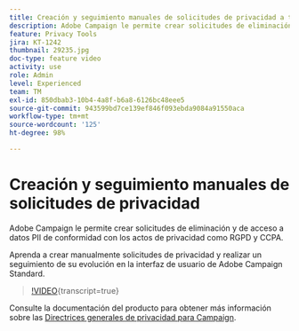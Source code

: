 ```yaml
---
title: Creación y seguimiento manuales de solicitudes de privacidad a través de la interfaz de usuario de Adobe Campaign
description: Adobe Campaign le permite crear solicitudes de eliminación y de acceso a datos PII de conformidad con los actos de privacidad como RGPD y CCPA. Aprenda a crear manualmente solicitudes de privacidad y realizar un seguimiento de su evolución en la interfaz de usuario de Adobe Campaign Standard.
feature: Privacy Tools
jira: KT-1242
thumbnail: 29235.jpg
doc-type: feature video
activity: use
role: Admin
level: Experienced
team: TM
exl-id: 850dbab3-10b4-4a8f-b6a8-6126bc48eee5
source-git-commit: 943599bd7ce139ef846f093ebda9084a91550aca
workflow-type: tm+mt
source-wordcount: '125'
ht-degree: 98%

---
```


# Creación y seguimiento manuales de solicitudes de privacidad

Adobe Campaign le permite crear solicitudes de eliminación y de acceso a datos PII de conformidad con los actos de privacidad como RGPD y CCPA.

Aprenda a crear manualmente solicitudes de privacidad y realizar un seguimiento de su evolución en la interfaz de usuario de Adobe Campaign Standard.

>[!VIDEO](https://video.tv.adobe.com/v/29235?learn=on){transcript=true}

Consulte la documentación del producto para obtener más información sobre las [Directrices generales de privacidad para Campaign](https://experienceleague.adobe.com/docs/campaign-standard/using/getting-started/privacy/privacy-management.html?lang=es).
